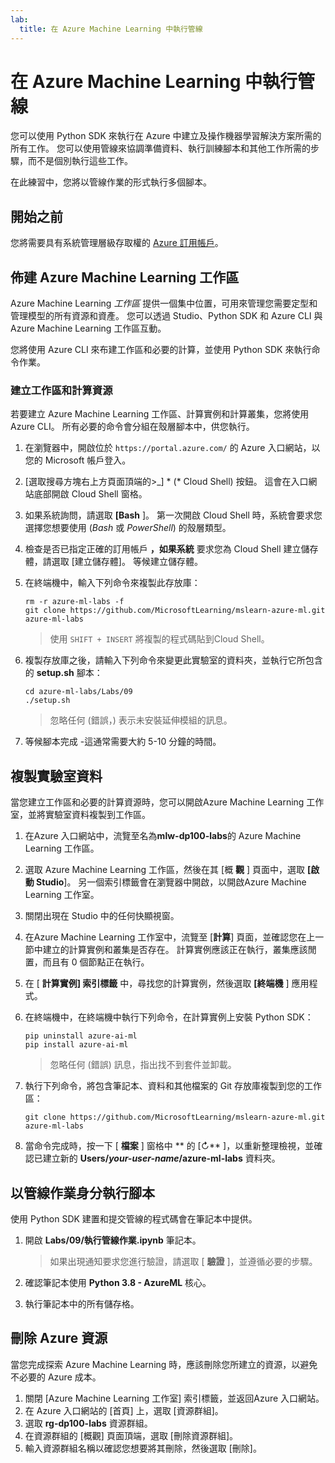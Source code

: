 ```yaml
---
lab:
  title: 在 Azure Machine Learning 中執行管線
---
```


# 在 Azure Machine Learning 中執行管線

您可以使用 Python SDK 來執行在 Azure 中建立及操作機器學習解決方案所需的所有工作。 您可以使用管線來協調準備資料、執行訓練腳本和其他工作所需的步驟，而不是個別執行這些工作。

在此練習中，您將以管線作業的形式執行多個腳本。

## 開始之前

您將需要具有系統管理層級存取權的 [Azure 訂用帳戶](https://azure.microsoft.com/free?azure-portal=true)。

## 佈建 Azure Machine Learning 工作區

Azure Machine Learning *工作區* 提供一個集中位置，可用來管理您需要定型和管理模型的所有資源和資產。 您可以透過 Studio、Python SDK 和 Azure CLI 與 Azure Machine Learning 工作區互動。 

您將使用 Azure CLI 來布建工作區和必要的計算，並使用 Python SDK 來執行命令作業。

### 建立工作區和計算資源

若要建立 Azure Machine Learning 工作區、計算實例和計算叢集，您將使用 Azure CLI。 所有必要的命令會分組在殼層腳本中，供您執行。

1. 在瀏覽器中，開啟位於 `https://portal.azure.com/` 的 Azure 入口網站，以您的 Microsoft 帳戶登入。
1. \[選取搜尋方塊右上方頁面頂端的>_] * (* Cloud Shell) 按鈕。 這會在入口網站底部開啟 Cloud Shell 窗格。
1. 如果系統詢問，請選取 **[Bash** ]。 第一次開啟 Cloud Shell 時，系統會要求您選擇您想要使用 (*Bash* 或 *PowerShell*) 的殼層類型。 
1. 檢查是否已指定正確的訂用帳戶 **，如果系統** 要求您為 Cloud Shell 建立儲存體，請選取 [建立儲存體]。 等候建立儲存體。
1. 在終端機中，輸入下列命令來複製此存放庫：

    ```azurecli
    rm -r azure-ml-labs -f
    git clone https://github.com/MicrosoftLearning/mslearn-azure-ml.git azure-ml-labs
    ```

    > 使用 `SHIFT + INSERT` 將複製的程式碼貼到Cloud Shell。 

1. 複製存放庫之後，請輸入下列命令來變更此實驗室的資料夾，並執行它所包含的 **setup.sh** 腳本：
    
    ```azurecli
    cd azure-ml-labs/Labs/09
    ./setup.sh
    ```

    > 忽略任何 (錯誤，) 表示未安裝延伸模組的訊息。 

1. 等候腳本完成 -這通常需要大約 5-10 分鐘的時間。 

## 複製實驗室資料

當您建立工作區和必要的計算資源時，您可以開啟Azure Machine Learning 工作室，並將實驗室資料複製到工作區。 

1. 在Azure 入口網站中，流覽至名為**mlw-dp100-labs**的 Azure Machine Learning 工作區。
1. 選取 Azure Machine Learning 工作區，然後在其 [概 **觀** ] 頁面中，選取 **[啟動 Studio**]。 另一個索引標籤會在瀏覽器中開啟，以開啟Azure Machine Learning 工作室。
1. 關閉出現在 Studio 中的任何快顯視窗。
1. 在Azure Machine Learning 工作室中，流覽至 [**計算**] 頁面，並確認您在上一節中建立的計算實例和叢集是否存在。 計算實例應該正在執行，叢集應該閒置，而且有 0 個節點正在執行。
1. 在 [ **計算實例] 索引標籤** 中，尋找您的計算實例，然後選取 **[終端機** ] 應用程式。
1. 在終端機中，在終端機中執行下列命令，在計算實例上安裝 Python SDK：
    
    ```
    pip uninstall azure-ai-ml
    pip install azure-ai-ml
    ```

    > 忽略任何 (錯誤) 訊息，指出找不到套件並卸載。

1. 執行下列命令，將包含筆記本、資料和其他檔案的 Git 存放庫複製到您的工作區：
    
    ```
    git clone https://github.com/MicrosoftLearning/mslearn-azure-ml.git azure-ml-labs
    ```
 
1. 當命令完成時，按一下 [ **檔案** ] 窗格中 ** 的 [&#8635;** ]，以重新整理檢視，並確認已建立新的 **Users/*your-user-name*/azure-ml-labs** 資料夾。 

## 以管線作業身分執行腳本

使用 Python SDK 建置和提交管線的程式碼會在筆記本中提供。 

1. 開啟 **Labs/09/執行管線作業.ipynb** 筆記本。

    > 如果出現通知要求您進行驗證，請選取 [ **驗證** ]，並遵循必要的步驟。 

1. 確認筆記本使用 **Python 3.8 - AzureML** 核心。 
1. 執行筆記本中的所有儲存格。

## 刪除 Azure 資源

當您完成探索 Azure Machine Learning 時，應該刪除您所建立的資源，以避免不必要的 Azure 成本。

1. 關閉 [Azure Machine Learning 工作室] 索引標籤，並返回Azure 入口網站。
1. 在 Azure 入口網站的 [首頁] 上，選取 [資源群組]。
1. 選取 **rg-dp100-labs** 資源群組。
1. 在資源群組的 [概觀] 頁面頂端，選取 [刪除資源群組]。 
1. 輸入資源群組名稱以確認您想要將其刪除，然後選取 [刪除]。